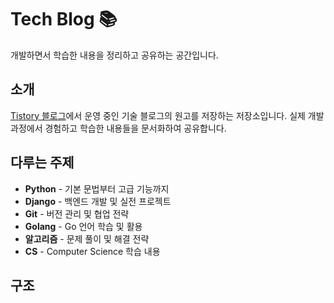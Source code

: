 # Tech Blog 📚

개발하면서 학습한 내용을 정리하고 공유하는 공간입니다.

## 소개

[Tistory 블로그](https://derek0517.tistory.com/)에서 운영 중인 기술 블로그의 원고를 저장하는 저장소입니다.
실제 개발 과정에서 경험하고 학습한 내용들을 문서화하여 공유합니다.

## 다루는 주제

- **Python** - 기본 문법부터 고급 기능까지
- **Django** - 백엔드 개발 및 실전 프로젝트
- **Git** - 버전 관리 및 협업 전략
- **Golang** - Go 언어 학습 및 활용
- **알고리즘** - 문제 풀이 및 해결 전략
- **CS** - Computer Science 학습 내용

## 구조